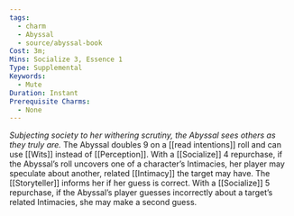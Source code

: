 ```yaml
---
tags:
  - charm
  - Abyssal
  - source/abyssal-book
Cost: 3m; 
Mins: Socialize 3, Essence 1
Type: Supplemental
Keywords:
  - Mute
Duration: Instant
Prerequisite Charms:
  - None
---
```

*Subjecting society to her withering scrutiny, the Abyssal sees others as they truly are.*
The Abyssal doubles 9 on a [[read intentions]] roll and can use [[Wits]] instead of [[Perception]].
With a [[Socialize]] 4 repurchase, if the Abyssal’s roll uncovers one of a character’s Intimacies, her player may speculate about another, related [[Intimacy]] the target may have. The [[Storyteller]] informs her if her guess is correct.
With a [[Socialize]] 5 repurchase, if the Abyssal’s player guesses incorrectly about a target’s related Intimacies, she may make a second guess.